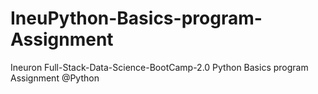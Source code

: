 # IneuPython-Basics-program-Assignment
Ineuron Full-Stack-Data-Science-BootCamp-2.0 Python Basics program Assignment
@Python
